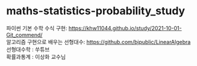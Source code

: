 # maths-statistics-probability_study
파이썬 기본 수학 수식 구현: https://khw11044.github.io/study/2021-10-01-Git_commend/ \
알고리즘 구현으로 배우는 선형대수: https://github.com/bjpublic/LinearAlgebra \
선형대수학 : 쑤튜브\
확률과통계 : 이상화 교수님
